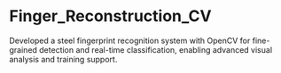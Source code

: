# Finger_Reconstruction_CV
Developed a steel fingerprint recognition system with OpenCV for fine-grained detection and real-time classification, enabling advanced visual analysis and training support.
